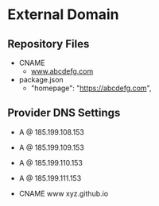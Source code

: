 # External Domain

## Repository Files

- CNAME
    - www.abcdefg.com
- package.json
    - "homepage": "https://abcdefg.com",

## Provider DNS Settings

- A @ 185.199.108.153
- A @ 185.199.109.153
- A @ 185.199.110.153
- A @ 185.199.111.153

- CNAME www xyz.github.io 

